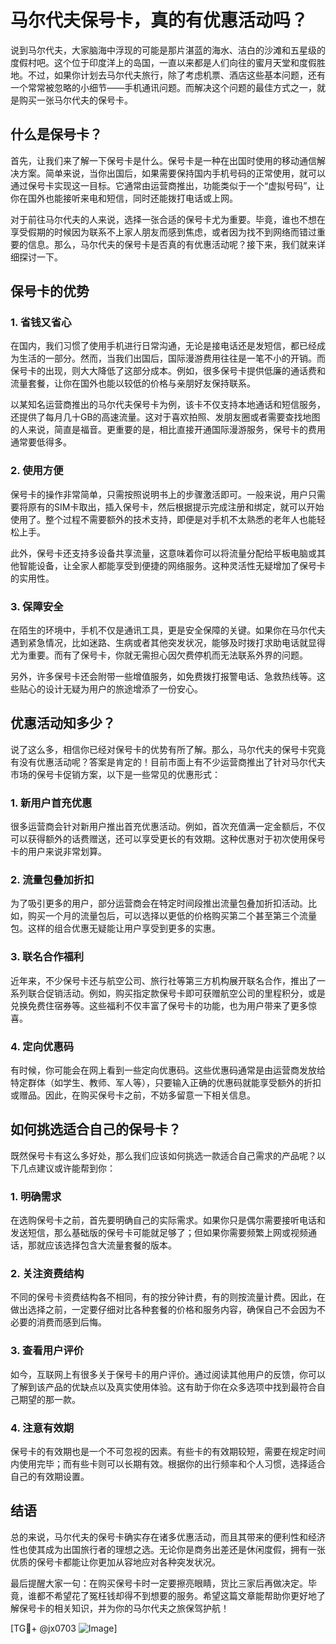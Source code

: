 # 马尔代夫保号卡，真的有优惠活动吗？

说到马尔代夫，大家脑海中浮现的可能是那片湛蓝的海水、洁白的沙滩和五星级的度假村吧。这个位于印度洋上的岛国，一直以来都是人们向往的蜜月天堂和度假胜地。不过，如果你计划去马尔代夫旅行，除了考虑机票、酒店这些基本问题，还有一个常常被忽略的小细节——手机通讯问题。而解决这个问题的最佳方式之一，就是购买一张马尔代夫的保号卡。

## 什么是保号卡？

首先，让我们来了解一下保号卡是什么。保号卡是一种在出国时使用的移动通信解决方案。简单来说，当你出国后，如果需要保持国内手机号码的正常使用，就可以通过保号卡实现这一目标。它通常由运营商推出，功能类似于一个“虚拟号码”，让你在国外也能接听来电和短信，同时还能拨打电话或上网。

对于前往马尔代夫的人来说，选择一张合适的保号卡尤为重要。毕竟，谁也不想在享受假期的时候因为联系不上家人朋友而感到焦虑，或者因为找不到网络而错过重要的信息。那么，马尔代夫的保号卡是否真的有优惠活动呢？接下来，我们就来详细探讨一下。

## 保号卡的优势

### 1. 省钱又省心

在国内，我们习惯了使用手机进行日常沟通，无论是接电话还是发短信，都已经成为生活的一部分。然而，当我们出国后，国际漫游费用往往是一笔不小的开销。而保号卡的出现，则大大降低了这部分成本。例如，很多保号卡提供低廉的通话费和流量套餐，让你在国外也能以较低的价格与亲朋好友保持联系。

以某知名运营商推出的马尔代夫保号卡为例，该卡不仅支持本地通话和短信服务，还提供了每月几十GB的高速流量。这对于喜欢拍照、发朋友圈或者需要查找地图的人来说，简直是福音。更重要的是，相比直接开通国际漫游服务，保号卡的费用通常要低得多。

### 2. 使用方便

保号卡的操作非常简单，只需按照说明书上的步骤激活即可。一般来说，用户只需要将原有的SIM卡取出，插入保号卡，然后根据提示完成注册和绑定，就可以开始使用了。整个过程不需要额外的技术支持，即便是对手机不太熟悉的老年人也能轻松上手。

此外，保号卡还支持多设备共享流量，这意味着你可以将流量分配给平板电脑或其他智能设备，让全家人都能享受到便捷的网络服务。这种灵活性无疑增加了保号卡的实用性。

### 3. 保障安全

在陌生的环境中，手机不仅是通讯工具，更是安全保障的关键。如果你在马尔代夫遇到紧急情况，比如迷路、生病或者其他突发状况，能够及时拨打求助电话就显得尤为重要。而有了保号卡，你就无需担心因欠费停机而无法联系外界的问题。

另外，许多保号卡还会附带一些增值服务，如免费拨打报警电话、急救热线等。这些贴心的设计无疑为用户的旅途增添了一份安心。

## 优惠活动知多少？

说了这么多，相信你已经对保号卡的优势有所了解。那么，马尔代夫的保号卡究竟有没有优惠活动呢？答案是肯定的！目前市面上有不少运营商推出了针对马尔代夫市场的保号卡促销方案，以下是一些常见的优惠形式：

### 1. 新用户首充优惠

很多运营商会针对新用户推出首充优惠活动。例如，首次充值满一定金额后，不仅可以获得额外的话费赠送，还可以享受更长的有效期。这种优惠对于初次使用保号卡的用户来说非常划算。

### 2. 流量包叠加折扣

为了吸引更多的用户，部分运营商会在特定时间段推出流量包叠加折扣活动。比如，购买一个月的流量包后，可以选择以更低的价格购买第二个甚至第三个流量包。这样的组合优惠无疑能让用户享受到更多的实惠。

### 3. 联名合作福利

近年来，不少保号卡还与航空公司、旅行社等第三方机构展开联名合作，推出了一系列联合促销活动。例如，购买指定款保号卡即可获赠航空公司的里程积分，或是兑换免费住宿券等。这些福利不仅丰富了保号卡的功能，也为用户带来了更多惊喜。

### 4. 定向优惠码

有时候，你可能会在网上看到一些定向优惠码。这些优惠码通常是由运营商发放给特定群体（如学生、教师、军人等），只要输入正确的优惠码就能享受额外的折扣或赠品。因此，在购买保号卡之前，不妨多留意一下相关信息。

## 如何挑选适合自己的保号卡？

既然保号卡有这么多好处，那么我们应该如何挑选一款适合自己需求的产品呢？以下几点建议或许能帮到你：

### 1. 明确需求

在选购保号卡之前，首先要明确自己的实际需求。如果你只是偶尔需要接听电话和发送短信，那么基础版的保号卡可能就足够了；但如果你需要频繁上网或视频通话，那就应该选择包含大流量套餐的版本。

### 2. 关注资费结构

不同的保号卡资费结构各不相同，有的按分钟计费，有的则按流量计费。因此，在做出选择之前，一定要仔细对比各种套餐的价格和服务内容，确保自己不会因为不必要的消费而感到后悔。

### 3. 查看用户评价

如今，互联网上有很多关于保号卡的用户评价。通过阅读其他用户的反馈，你可以了解到该产品的优缺点以及真实使用体验。这有助于你在众多选项中找到最符合自己期望的那一款。

### 4. 注意有效期

保号卡的有效期也是一个不可忽视的因素。有些卡的有效期较短，需要在规定时间内使用完毕；而有些卡则可以长期有效。根据你的出行频率和个人习惯，选择适合自己的有效期设置。

## 结语

总的来说，马尔代夫的保号卡确实存在诸多优惠活动，而且其带来的便利性和经济性也使其成为出国旅行者的理想之选。无论你是商务出差还是休闲度假，拥有一张优质的保号卡都能让你更加从容地应对各种突发状况。

最后提醒大家一句：在购买保号卡时一定要擦亮眼睛，货比三家后再做决定。毕竟，谁都不希望花了冤枉钱却得不到想要的服务。希望这篇文章能帮助你更好地了解保号卡的相关知识，并为你的马尔代夫之旅保驾护航！

[TG💪+ @jx0703 ![Image](https://github.com/user-attachments/assets/dbca1d08-cadb-493c-b0ec-ad6f7a83f270)]